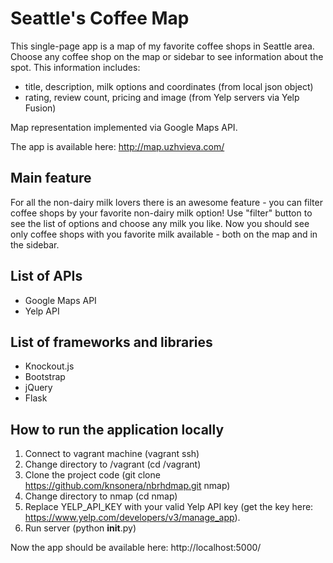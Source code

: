 # Seattle's Coffee Map

This single-page app is a map of my favorite coffee shops in Seattle area.
Choose any coffee shop on the map or sidebar to see information about the spot.
This information includes:
- title, description, milk options and coordinates (from local json object)
- rating, review count, pricing and image (from Yelp servers via Yelp Fusion)

Map representation implemented via Google Maps API.

The app is available here: http://map.uzhvieva.com/

## Main feature
For all the non-dairy milk lovers there is an awesome feature -
you can filter coffee shops by your favorite non-dairy milk option!
Use "filter" button to see the list of options and choose any milk you like.
Now you should see only coffee shops with you favorite milk available -
both on the map and in the sidebar.

## List of APIs
- Google Maps API
- Yelp API

## List of frameworks and libraries
- Knockout.js
- Bootstrap
- jQuery
- Flask

## How to run the application locally
1. Connect to vagrant machine (vagrant ssh)
2. Change directory to /vagrant (cd /vagrant)
3. Clone the project code (git clone https://github.com/knsonera/nbrhdmap.git nmap)
4. Change directory to nmap (cd nmap)
5. Replace YELP_API_KEY with your valid Yelp API key (get the key here: https://www.yelp.com/developers/v3/manage_app).
6. Run server (python __init__.py)

Now the app should be available here: http://localhost:5000/
